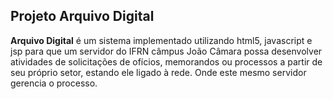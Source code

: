 
## Projeto Arquivo Digital

**Arquivo Digital** é um sistema implementado utilizando html5, javascript e jsp para que um servidor do IFRN câmpus João Câmara  possa desenvolver atividades de solicitações de ofícios, memorandos ou processos a partir de seu próprio setor, estando ele ligado à rede. Onde este mesmo servidor gerencia o processo.
